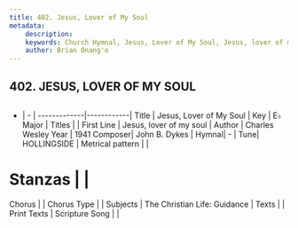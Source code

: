 ```yaml
---
title: 402. Jesus, Lover of My Soul
metadata:
    description: 
    keywords: Church Hymnal, Jesus, Lover of My Soul, Jesus, lover of my soul, 
    author: Brian Onang'o
---
```



## 402. JESUS, LOVER OF MY SOUL

```txt

```

- |   -  |
-------------|------------|
Title | Jesus, Lover of My Soul |
Key | E♭ Major |
Titles |  |
First Line | Jesus, lover of my soul |
Author | Charles Wesley
Year | 1941
Composer| John B. Dykes |
Hymnal|  - |
Tune| HOLLINGSIDE |
Metrical pattern | |
# Stanzas |  |
Chorus |  |
Chorus Type |  |
Subjects | The Christian Life: Guidance |
Texts |  |
Print Texts | 
Scripture Song |  |
  
